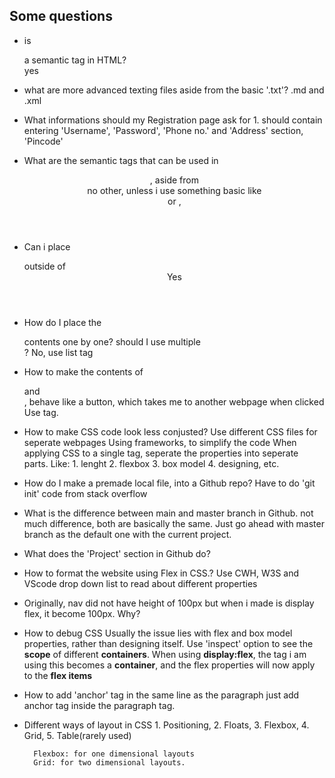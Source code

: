 ## Some questions

- is <nav> a semantic tag in HTML?	
		yes
		
- what are more advanced texting files aside from the basic '.txt'? 
		.md and .xml
		
- What informations should my Registration page ask for
		1. should contain entering 'Username', 'Password', 'Phone no.' and 'Address' section, 'Pincode'

- What are the semantic tags that can be used in <header>, aside from <nav>
		no other, unless i use something basic like <div> or ,<section>

- Can i place <nav> outside of <header>
		Yes
- How do I place the <nav> contents one by one? should I use multiple <div>?
		No, use list tag
	
- How to make the contents of <nav> and <main>, behave like a button, which takes me to another webpage when clicked
		Use <a> tag. 
		
- How to make CSS code look less conjusted?
		Use different CSS files for seperate webpages
		Using frameworks, to simplify the code
		When applying CSS to a single tag, seperate the properties into seperate parts. Like:
			1. lenght 
			2. flexbox 
			3. box model
			4. designing, etc. 
	
- How do I make a premade local file, into a Github repo?
		Have to do 'git init' code from stack overflow
		
- What is the difference between main and master branch in Github.
		not much difference, both are basically the same. Just go ahead with master branch as the default one with the current 
		  project. 

- What does the 'Project' section in Github do?

- How to format the website using Flex in CSS.?
		Use CWH, W3S and VScode drop down list to read about different properties
		
- Originally, nav did not have height of 100px but when i made is display flex, it become 100px. Why?

- How to debug CSS
		Usually the issue lies with flex and box model properties, rather than designing itself.
		Use 'inspect' option to see the **scope** of different **containers**.
		When using **display:flex**, the tag i am using this becomes a **container**, and the flex properties will now apply to    the **flex items**
	
- How to add 'anchor' tag in the same line as the paragraph
		just add anchor tag inside the paragraph tag.
		
- Different ways of layout in CSS
		1. Positioning, 2. Floats, 3. Flexbox, 4. Grid, 5. Table(rarely used)
		
		Flexbox: for one dimensional layouts
		Grid: for two dimensional layouts.